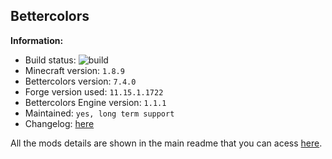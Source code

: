 ## Bettercolors

**Information:**
- Build status: ![build](https://img.shields.io/github/workflow/status/N3ROO/Bettercolors/Build%20MC1.8.9)
- Minecraft version: `1.8.9`
- Bettercolors version: `7.4.0`
- Forge version used: `11.15.1.1722`
- Bettercolors Engine version: `1.1.1`
- Maintained: `yes, long term support`
- Changelog: [here](CHANGELOG.MD)


All the mods details are shown in the main readme that you can acess [here](https://github.com/N3ROO/Bettercolors).
